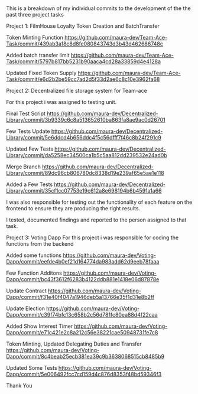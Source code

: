 #
This is a breakdown of my individual commits to the development of the the past three project tasks

Project 1: FilmHouse Loyalty Token Creation and BatchTransfer

Token Minting Function
https://github.com/maura-dev/Team-Ace-Task/commit/439ab3a18c8d8fe080843743d3b43d462686748c

Added batch transfer limit
https://github.com/maura-dev/Team-Ace-Task/commit/5797b817bb5231b90aaca4cd28a33859d4e4128a

Updated Fixed Token Supply
https://github.com/maura-dev/Team-Ace-Task/commit/e6d2b2be59cc7ad2d5f33d2ae6c8c10e3962fa68



Project 2: Decentralized file storage system for Team-ace

For this project i was assigned to testing unit.

Final Test Script
https://github.com/maura-dev/Decentralized-Library/commit/3b9339c6c8a513652610ba863fa8ae9ac0d26701

Few Tests Update
https://github.com/maura-dev/Decentralized-Library/commit/5e6ddcd4b656ddc4f5c56dfff7f46c8b24f291c9

Updated Few Tests
https://github.com/maura-dev/Decentralized-Library/commit/da5258ec34500ca1b5c5aa812dd239532e24ad0b

Merge Branch
https://github.com/maura-dev/Decentralized-Library/commit/89dc96cb806780dc8338d19e239af65e5ae1e118

Added a Few Tests
https://github.com/maura-dev/Decentralized-Library/commit/35cf1cc07753e19c612a8e698194b6b4591a1a66

I was also responsible for testing out the functionality of each feature on the frontend to ensure they are producing the right results.

I tested, documented findings and reported to the person assigned to that task.


Project 3: Voting Dapp
For this project i was responsible for coding the functions from the backend

Added some functions
https://github.com/maura-dev/Voting-Dapp/commit/eefde4b0ef21d164774da983add62d9eeb78faaa

Few Function Additons
https://github.com/maura-dev/Voting-Dapp/commit/bc43f3612f6283b4122ddb881e1418e06d87878e

Update Contract
https://github.com/maura-dev/Voting-Dapp/commit/f31e40f4047a1946deb5a13766e35f1d31e8b2ff

Update Election
https://github.com/maura-dev/Voting-Dapp/commit/c39f74bfc13c658b2c56d781fc80ea88d4f22caa

Added Show Interest Timer
https://github.com/maura-dev/Voting-Dapp/commit/e71c421e2c8a212c56e38221cae50948731fe7c8

Token Minting, Updated Delegating Duties and Transfer
https://github.com/maura-dev/Voting-Dapp/commit/8c4beab25ecb381ea39c9b3638068515cb8485b9

Updated Some Tests
https://github.com/maura-dev/Voting-Dapp/commit/5e006492fcc7cd159d4c876d8353f48bd59346f3

Thank You




